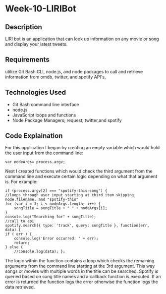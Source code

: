 # Week-10-LIRIBot 
## Description
LIRI bot is an application that can look up information on any movie or song and display your latest tweets.

## Requirements
utilize Git Bash CLI, node.js, and node packages to call and retrieve  information from omdb, twitter, and spotify API's,

## Technologies Used
- Git Bash command line interface
- node.js
- JavaScript loops and functions
- Node Package Managers; request, twitter,and spotify

## Code Explaination

For this application I began by creating an empty variable which would hold the user input from the command line:

	var nodeArgs= process.argv;

Next I created functions which would check the third argument from the command line and execute certain logic depending on what that argument is. For example: 

	if (process.argv[2] === "spotify-this-song") {
	//loops through user input starting at third item skipping node,filename, and "spotify-this"
	for (var i = 3; i < nodeArgs.length; i++) {
		songTitle = songTitle + " " + nodeArgs[i];
	}
 	console.log("Searching for" + songTitle);
 	//call to api
	spotify.search({ type: 'track', query: songTitle }, function(err, data) {
    if ( err ) {
        console.log('Error occurred: ' + err);
        return;
    } else {
    	//console.log(data); };

The logic within the function contains a loop which checks the remaining arguments from the command line starting at the 3rd argument. This way songs or movies with multiple words in the title can be searched. Spotify is queried based on song title names and a callback function is executed. If an error is returned the function logs the error otherwise the function logs the data retrieved.